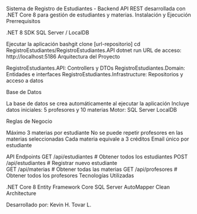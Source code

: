 Sistema de Registro de Estudiantes - Backend
API REST desarrollada con .NET Core 8 para gestión de estudiantes y materias.
Instalación y Ejecución
Prerrequisitos

.NET 8 SDK
SQL Server / LocalDB

Ejecutar la aplicación
bashgit clone [url-repositorio]
cd RegistroEstudiantes/RegistroEstudiantes.API
dotnet run
URL de acceso: http://localhost:5186
Arquitectura del Proyecto

RegistroEstudiantes.API: Controllers y DTOs
RegistroEstudiantes.Domain: Entidades e interfaces
RegistroEstudiantes.Infrastructure: Repositorios y acceso a datos

Base de Datos

La base de datos se crea automáticamente al ejecutar la aplicación
Incluye datos iniciales: 5 profesores y 10 materias
Motor: SQL Server LocalDB

Reglas de Negocio

Máximo 3 materias por estudiante
No se puede repetir profesores en las materias seleccionadas
Cada materia equivale a 3 créditos
Email único por estudiante

API Endpoints
GET    /api/estudiantes              # Obtener todos los estudiantes
POST   /api/estudiantes              # Registrar nuevo estudiante  
GET    /api/materias                 # Obtener todas las materias
GET    /api/profesores               # Obtener todos los profesores
Tecnologías Utilizadas

.NET Core 8
Entity Framework Core
SQL Server
AutoMapper
Clean Architecture


Desarrollado por: Kevin H. Tovar L.
